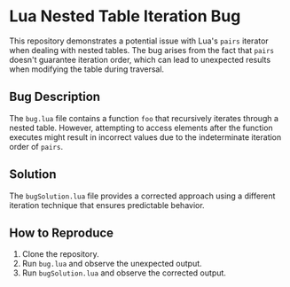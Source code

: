 # Lua Nested Table Iteration Bug

This repository demonstrates a potential issue with Lua's `pairs` iterator when dealing with nested tables.  The bug arises from the fact that `pairs` doesn't guarantee iteration order, which can lead to unexpected results when modifying the table during traversal.

## Bug Description
The `bug.lua` file contains a function `foo` that recursively iterates through a nested table.  However, attempting to access elements after the function executes might result in incorrect values due to the indeterminate iteration order of `pairs`.

## Solution
The `bugSolution.lua` file provides a corrected approach using a different iteration technique that ensures predictable behavior. 

## How to Reproduce
1. Clone the repository.
2. Run `bug.lua` and observe the unexpected output.
3. Run `bugSolution.lua` and observe the corrected output.
